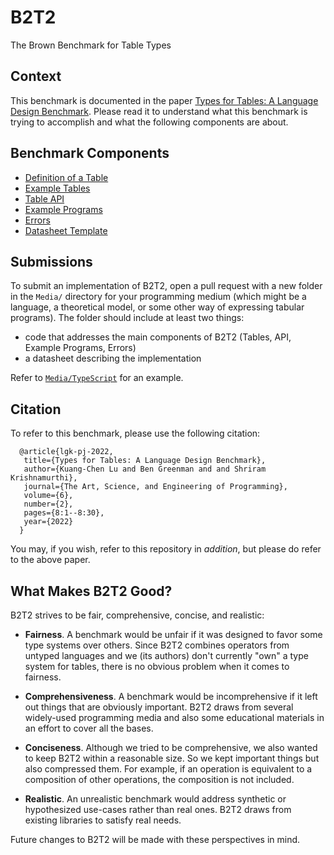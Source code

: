 # B2T2

The Brown Benchmark for Table Types

## Context

This benchmark is documented in the paper
[Types for Tables: A Language Design Benchmark](https://cs.brown.edu/~sk/Publications/Papers/Published/lgk-b2t2/).
Please read it to understand what this benchmark is trying to
accomplish and what the following components are about.

## Benchmark Components

- [Definition of a Table](WhatIsATable.md)
- [Example Tables](ExampleTables.md)
- [Table API](TableAPI.md)
- [Example Programs](ExamplePrograms.md)
- [Errors](Errors.md)
- [Datasheet Template](Datasheet.md)

## Submissions

To submit an implementation of B2T2, open a pull request with a new folder in
the `Media/` directory for your programming medium (which might be a language,
a theoretical model, or some other way of expressing tabular programs).
The folder should include at least two things:

- code that addresses the main components of B2T2 (Tables, API, Example Programs, Errors)
- a datasheet describing the implementation

Refer to [`Media/TypeScript`](Media/TypeScript) for an example.

## Citation

To refer to this benchmark, please use the following citation:

```
  @article{lgk-pj-2022,
   title={Types for Tables: A Language Design Benchmark},
   author={Kuang-Chen Lu and Ben Greenman and and Shriram Krishnamurthi},
   journal={The Art, Science, and Engineering of Programming},
   volume={6},
   number={2},
   pages={8:1--8:30},
   year={2022}
  }
```

You may, if you wish, refer to this repository in *addition*, but
please do refer to the above paper.


## What Makes B2T2 Good?

B2T2 strives to be fair, comprehensive, concise, and realistic:

- **Fairness**. A benchmark would be unfair if it was designed to favor some type
  systems over others. Since B2T2 combines operators from untyped languages and
  we (its authors) don't currently "own" a type system for tables, there is
  no obvious problem when it comes to fairness.

- **Comprehensiveness**. A benchmark would be incomprehensive if it left out
  things that are obviously important. B2T2 draws from several widely-used
  programming media and also some educational materials in an effort to
  cover all the bases.

- **Conciseness**. Although we tried to be comprehensive, we also wanted to
  keep B2T2 within a reasonable size. So we kept important things but
  also compressed them. For example, if an operation is equivalent to a
  composition of other operations, the composition is not included.

- **Realistic**. An unrealistic benchmark would address synthetic or
  hypothesized use-cases rather than real ones. B2T2 draws from existing
  libraries to satisfy real needs.

Future changes to B2T2 will be made with these perspectives in mind.

